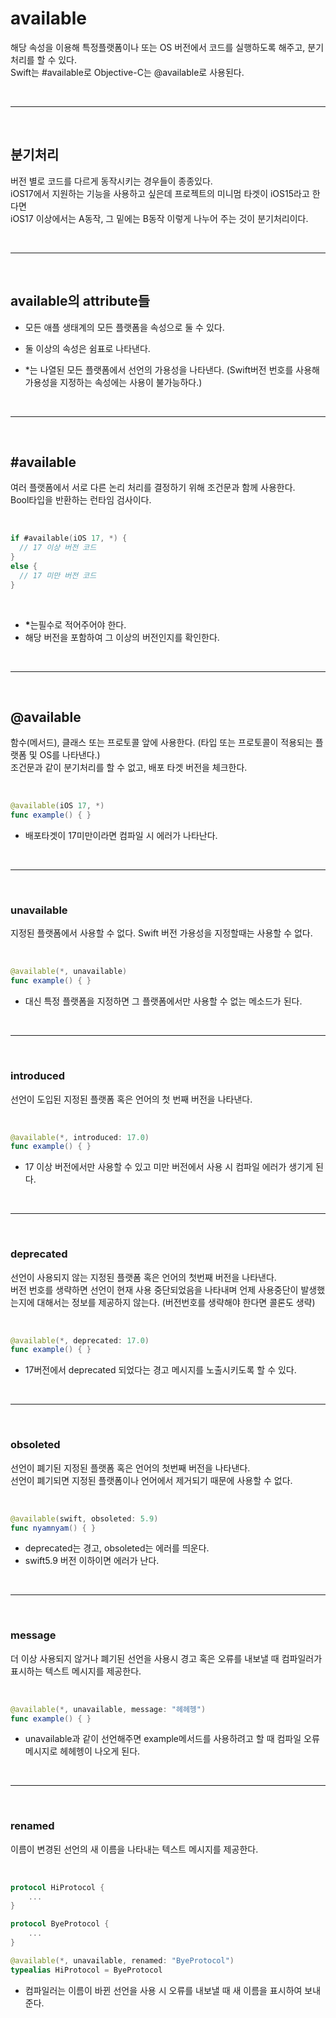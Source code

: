 
# <b> available </b>
해당 속성을 이용해 특정플랫폼이나 또는 OS 버전에서 코드를 실행하도록 해주고, 분기처리를 할 수 있다.  
Swift는 #available로 Objective-C는 @available로 사용된다.

<br>

---

<br>

## <b> 분기처리 </b>
버전 별로 코드를 다르게 동작시키는 경우들이 종종있다.  
iOS17에서 지원하는 기능을 사용하고 싶은데 프로젝트의 미니멈 타겟이 iOS15라고 한다면  
iOS17 이상에서는 A동작, 그 밑에는 B동작 이렇게 나누어 주는 것이 분기처리이다.

<br>

---

<br>

## <b> available의 attribute들 </b>
- 모든 애플 생태계의 모든 플랫폼을 속성으로 둘 수 있다.  
  
- 둘 이상의 속성은 쉼표로 나타낸다.  
  
- *는 나열된 모든 플랫폼에서 선언의 가용성을 나타낸다. (Swift버전 번호를 사용해 가용성을 지정하는 속성에는 사용이 불가능하다.)

<br>

---

<br>

## <b> #available </b>
여러 플랫폼에서 서로 다른 논리 처리를 결정하기 위해 조건문과 함께 사용한다.   
Bool타입을 반환하는 런타임 검사이다.  

<br>

```Swift
if #available(iOS 17, *) {
  // 17 이상 버전 코드
}
else {
  // 17 미만 버전 코드
}
```

<br>

- <b> *</b>는필수로 적어주어야 한다.
- 해당 버전을 포함하여 그 이상의 버전인지를 확인한다.

<br>

---

<br>

## <b> @available </b>
함수(메서드), 클래스 또는 프로토콜 앞에 사용한다. (타입 또는 프로토콜이 적용되는 플랫폼 및 OS를 나타낸다.)  
조건문과 같이 분기처리를 할 수 없고, 배포 타겟 버전을 체크한다.

<br>

```Swift
@available(iOS 17, *)
func example() { }
```
- 배포타겟이 17미만이라면 컴파일 시 에러가 나타난다.

<br>

---

<br>

### <b> unavailable </b>
지정된 플랫폼에서 사용할 수 없다.
Swift 버전 가용성을 지정할때는 사용할 수 없다.

<br>

```Swift
@available(*, unavailable)
func example() { }
```
- 대신 특정 플랫폼을 지정하면 그 플랫폼에서만 사용할 수 없는 메소드가 된다.

<br>

---

<br>

### <b> introduced </b>
선언이 도입된 지정된 플랫폼 혹은 언어의 첫 번째 버전을 나타낸다.

<br>

```Swift
@available(*, introduced: 17.0)
func example() { }
```
- 17 이상 버전에서만 사용할 수 있고 미만 버전에서 사용 시 컴파일 에러가 생기게 된다.

<br>

---

<br>

### <b> deprecated </b>
선언이 사용되지 않는 지정된 플랫폼 혹은 언어의 첫번째 버전을 나타낸다.  
버전 번호를 생략하면 선언이 현재 사용 중단되었음을 나타내며 언제 사용중단이 발생했는지에 대해서는 정보를 제공하지 않는다. (버전번호를 생략해야 한다면 콜론도 생략)

<br>

```Swift
@available(*, deprecated: 17.0)
func example() { }
```
- 17버전에서 deprecated 되었다는 경고 메시지를 노출시키도록 할 수 있다.  

<br>

---

<br>

### <b> obsoleted </b>
선언이 폐기된 지정된 플랫폼 혹은 언어의 첫번째 버전을 나타낸다.  
선언이 폐기되면 지정된 플랫폼이나 언어에서 제거되기 때문에 사용할 수 없다.

<br>

```Swift
@available(swift, obsoleted: 5.9)
func nyamnyam() { }
```
- deprecated는 경고, obsoleted는 에러를 띄운다.  
- swift5.9 버전 이하이면 에러가 난다.

<br>

---

<br>

### <b> message </b>
더 이상 사용되지 않거나 폐기된 선언을 사용시 경고 혹은 오류를 내보낼 때 컴파일러가 표시하는 텍스트 메시지를 제공한다.  

<br>

```Swift
@available(*, unavailable, message: "헤헤헹")
func example() { }
```
- unavailable과 같이 선언해주면 example메서드를 사용하려고 할 때 컴파일 오류 메시지로 헤헤헹이 나오게 된다.

<br>

---

<br>

### <b> renamed </b>
이름이 변경된 선언의 새 이름을 나타내는 텍스트 메시지를 제공한다.

<br>

```Swift
protocol HiProtocol {
    ...
}

protocol ByeProtocol {
    ...
}

@available(*, unavailable, renamed: "ByeProtocol")
typealias HiProtocol = ByeProtocol
```
- 컴파일러는 이름이 바뀐 선언을 사용 시 오류를 내보낼 때 새 이름을 표시하여 보내준다.
